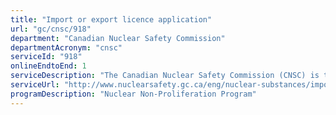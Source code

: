 ```yaml
---
title: "Import or export licence application"
url: "gc/cnsc/918"
department: "Canadian Nuclear Safety Commission"
departmentAcronym: "cnsc"
serviceId: "918"
onlineEndtoEnd: 1
serviceDescription: "The Canadian Nuclear Safety Commission (CNSC) is the federal authority that regulates the import and export of nuclear substances, prescribed equipment and prescribed information (technology). The CNSC implements a licensing and compliance process to ensure that imports and exports of these items conform to regulatory requirements, as well as to Canada's nuclear non-proliferation policy and international obligations and commitments."
serviceUrl: "http://www.nuclearsafety.gc.ca/eng/nuclear-substances/import-and-export-controls/index.cfm"
programDescription: "Nuclear Non-Proliferation Program"
---
```

